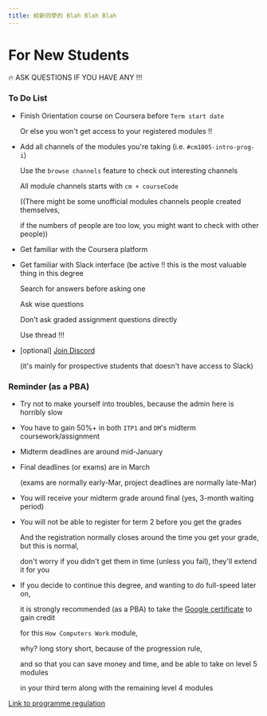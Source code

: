 ```yaml
---
title: 給新同學的 Blah Blah Blah
---
```

# For New Students

<aside>
🔥 ASK QUESTIONS IF YOU HAVE ANY !!!

</aside>

### **To Do List**

- Finish Orientation course on Coursera before `Term start date`
    
    Or else you won't get access to your registered modules !!
    
- Add all channels of the modules you're taking (i.e. `#cm1005-intro-prog-i`)
    
    Use the `browse channels` feature to check out interesting channels
    
    All module channels starts with `cm + courseCode`
    
    ((There might be some unofficial modules channels people created themselves, 
    
    if the numbers of people are too low, you might want to check with other people))
    
- Get familiar with the Coursera platform
- Get familiar with Slack interface (be active !! this is the most valuable thing in this degree
    
    Search for answers before asking one
    
    Ask wise questions
    
    Don't ask graded assignment questions directly
    
    Use thread !!!
    
- [optional] [Join Discord](https://discord.gg/h4Kuhe57)
    
    (it's mainly for prospective students that doesn't have access to Slack)
    

### **Reminder (as a PBA)**

- Try not to make yourself into troubles, because the admin here is horribly slow
- You have to gain 50%+ in both `ITP1` and `DM`'s midterm coursework/assignment
- Midterm deadlines are around mid-January
- Final deadlines (or exams) are in March
    
    (exams are normally early-Mar, project deadlines are normally late-Mar)
    
- You will receive your midterm grade around final (yes, 3-month waiting period)
- You will not be able to register for term 2 before you get the grades
    
    And the registration normally closes around the time you get your grade, but this is normal, 
    
    don't worry if you didn't get them in time (unless you fail), they'll extend it for you
    
- If you decide to continue this degree, and wanting to do full-speed later on,
    
    it is strongly recommended (as a PBA) to take the [Google certificate](https://www.coursera.org/professional-certificates/google-it-support) to gain credit 
    
    for this `How Computers Work` module, 
    
    why? long story short, because of the progression rule, 
    
    and so that you can save money and time, and be able to take on level 5 modules 
    
    in your third term along with the remaining level 4 modules
    

[Link to programme regulation](https://london.ac.uk/sites/default/files/regulations/progregs-bsc-computer-science-2021-22.pdf)
